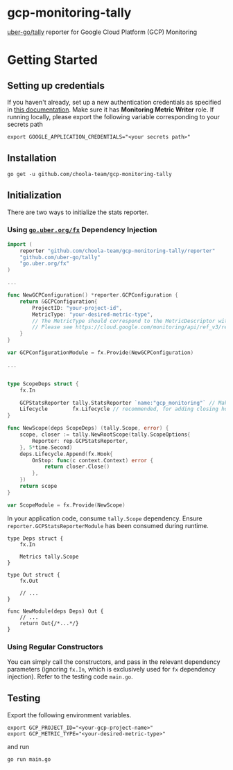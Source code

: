 # gcp-monitoring-tally
[uber-go/tally](https://github.com/uber-go/tally) reporter for Google Cloud Platform (GCP) Monitoring

# Getting Started

## Setting up credentials
If you haven't already, set up a new authentication credentials as specified in [this documentation](https://cloud.google.com/docs/authentication/production). Make sure it has **Monitoring Metric Writer** role.
If running locally, please export the following variable corresponding to your secrets path
```
export GOOGLE_APPLICATION_CREDENTIALS="<your secrets path>"
```

## Installation
```
go get -u github.com/choola-team/gcp-monitoring-tally
```

## Initialization
There are two ways to initialize the stats reporter.

### Using [`go.uber.org/fx`](go.uber.org/fx) Dependency Injection
```go
import (
    reporter "github.com/choola-team/gcp-monitoring-tally/reporter"
    "github.com/uber-go/tally"
    "go.uber.org/fx"
)

...

func NewGCPConfiguration() *reporter.GCPConfiguration {
    return &GCPConfiguration{
        ProjectID: "your-project-id",
        MetricType: "your-desired-metric-type",
        // The MetricType should correspond to the MetricDescriptor with MetricKind equal to GAUGE type
        // Please see https://cloud.google.com/monitoring/api/ref_v3/rest/v3/projects.metricDescriptors#MetricDescriptor
    }
}

var GCPConfigurationModule = fx.Provide(NewGCPConfiguration)

...


type ScopeDeps struct {
    fx.In

    GCPStatsReporter tally.StatsReporter `name:"gcp_monitoring"` // Make sure to have this tag
    Lifecycle        fx.Lifecycle // recommended, for adding closing hooks
}

func NewScope(deps ScopeDeps) (tally.Scope, error) {
    scope, closer := tally.NewRootScope(tally.ScopeOptions{
        Reporter: rep.GCPStatsReporter,
    }, 5*time.Second)
    deps.Lifecycle.Append(fx.Hook{
        OnStop: func(c context.Context) error {
            return closer.Close()
        },
    })
    return scope
}

var ScopeModule = fx.Provide(NewScope)
```

In your application code, consume `tally.Scope` dependency. Ensure `reporter.GCPStatsReporterModule` has been consumed during runtime.

```golang
type Deps struct {
    fx.In

    Metrics tally.Scope
}

type Out struct {
    fx.Out

    // ...
}

func NewModule(deps Deps) Out {
    // ... 
    return Out{/*...*/}
}
```

### Using Regular  Constructors
You can simply call the constructors, and pass in the relevant dependency parameters (ignoring `fx.In`, which is exclusively used for `fx` dependency injection). Refer to the testing code `main.go`.

## Testing
Export the following environment variables. 
```
export GCP_PROJECT_ID="<your-gcp-project-name>"
export GCP_METRIC_TYPE="<your-desired-metric-type>"
```
and run 
```
go run main.go
```

